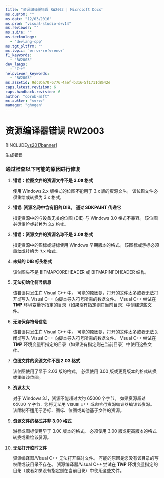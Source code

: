 ```yaml
---
title: "资源编译器错误 RW2003 | Microsoft Docs"
ms.custom: ""
ms.date: "12/03/2016"
ms.prod: "visual-studio-dev14"
ms.reviewer: ""
ms.suite: ""
ms.technology: 
  - "devlang-cpp"
ms.tgt_pltfrm: ""
ms.topic: "error-reference"
f1_keywords: 
  - "RW2003"
dev_langs: 
  - "C++"
helpviewer_keywords: 
  - "RW2003"
ms.assetid: 9dc0ba70-6776-4aef-b316-5f1711d8e42e
caps.latest.revision: 6
caps.handback.revision: 6
author: "corob-msft"
ms.author: "corob"
manager: "ghogen"
---
```

# 资源编译器错误 RW2003
[!INCLUDE[vs2017banner](../../assembler/inline/includes/vs2017banner.md)]

生成错误  
  
### 通过检查以下可能的原因进行修复  
  
1.  **错误：位图文件的资源文件不是 3.00 格式**  
  
     使用 Windows 2.x 版格式的位图不能用于 3.x 版的资源文件。  该位图文件必须重绘或转换为 3.x 格式。  
  
2.  **错误: 资源名称中含有旧的 DIB。  通过 SDKPAINT 传递它**  
  
     指定资源中的与设备无关的位图 \(DIB\) 与 Windows 3.0 格式不兼容。  该位图必须重绘或转换为 3.x 格式。  
  
3.  **错误：资源文件的资源名称不是 3.00 格式**  
  
     指定资源中的图标或游标使用 Windows 早期版本的格式。  该图标或游标必须重绘或转换为 3.x 格式。  
  
4.  **未知的 DIB 标头格式**  
  
     该位图头不是 BITMAPCOREHEADER 或 BITMAPINFOHEADER 结构。  
  
5.  **无法初始化符号信息**  
  
     该错误只发生在 Visual C\+\+ 中。  可能的原因是，打开的文件太多或者无法打开或写入 Visual C\+\+ 向脚本导入符号所需的数据文件。  Visual C\+\+ 尝试在 **TMP** 环境变量所指定的目录（如果没有指定则在当前目录）中创建这些文件。  
  
6.  **无法保存符号信息**  
  
     该错误只发生在 Visual C\+\+ 中。  可能的原因是，打开的文件太多或者无法关闭或写入 Visual C\+\+ 向脚本导入符号所需的数据文件。  Visual C\+\+ 尝试在 **TMP** 环境变量所指定的目录（如果没有指定则在当前目录）中使用这些文件。  
  
7.  **位图文件的资源文件不是 2.03 格式**  
  
     该位图使用了早于 2.03 版的格式。  必须使用 3.00 版或更高版本的格式转换或重绘该位图。  
  
8.  **资源太大**  
  
     对于 Windows 3.1，资源不能超过大约 65000 个字节。  如果资源超过 65000 个字节，您将无法用 Visual C\+\+ 或命令行资源编译器编译该资源。  该限制不适用于游标、图标、位图或其他基于文件的资源。  
  
9. **资源文件的格式并非 3.00 格式**  
  
     游标或图标使用早于 3.00 版本的格式。  必须使用 3.00 版或更高版本的格式转换或重绘该资源。  
  
10. **无法打开临时文件**  
  
     资源编译器\/Visual C\+\+ 无法打开临时文件。  可能的原因是您没有该目录的写权限或该目录不存在。  资源编译器\/Visual C\+\+ 尝试在 **TMP** 环境变量指定的目录（或者如果没有指定则在当前目录）中使用这些文件。